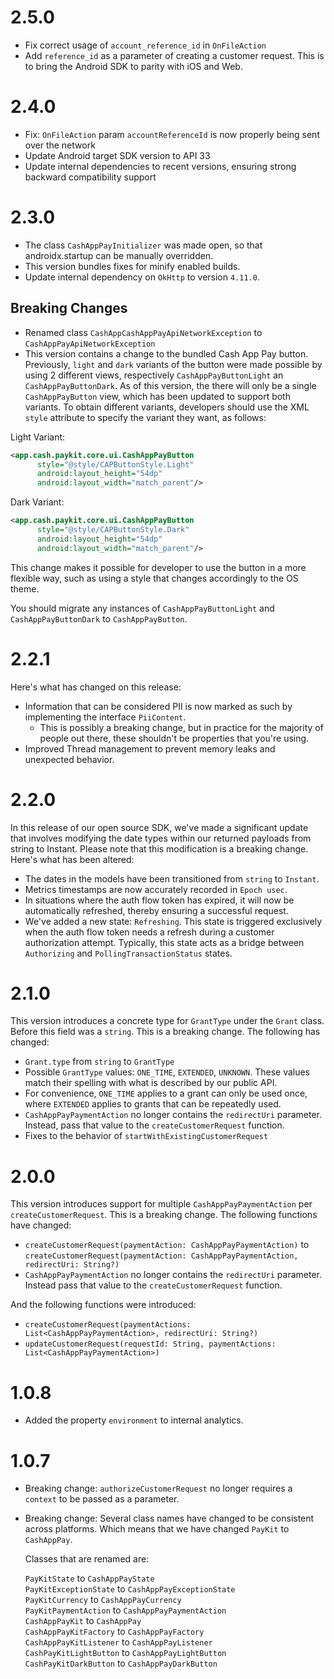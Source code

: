 # 2.5.0

 - Fix correct usage of `account_reference_id` in `OnFileAction`
 - Add `reference_id` as a parameter of creating a customer request. This is to bring the Android SDK to parity with iOS and Web.

# 2.4.0

 - Fix: `OnFileAction` param `accountReferenceId` is now properly being sent over the network
 - Update Android target SDK version to API 33
 - Update internal dependencies to recent versions, ensuring strong backward compatibility support

# 2.3.0

 - The class `CashAppPayInitializer` was made open, so that androidx.startup can be manually overridden.
 - This version bundles fixes for minify enabled builds.
 - Update internal dependency on `OkHttp` to version `4.11.0`.
 
## Breaking Changes
 
 - Renamed class `CashAppCashAppPayApiNetworkException` to `CashAppPayApiNetworkException`
 - This version contains a change to the bundled Cash App Pay button.
Previously, `light` and `dark` variants of the button were made possible by using 2 different
views, respectively `CashAppPayButtonLight` an `CashAppPayButtonDark`. As of this version, the
there will only be a single `CashAppPayButton` view, which has been updated to support both variants.
To obtain different variants, developers should use the XML `style` attribute to specify the variant they want, as follows:


Light Variant:
```xml
<app.cash.paykit.core.ui.CashAppPayButton
      style="@style/CAPButtonStyle.Light"
      android:layout_height="54dp"
      android:layout_width="match_parent"/>
```

Dark Variant:
```xml
<app.cash.paykit.core.ui.CashAppPayButton
      style="@style/CAPButtonStyle.Dark"
      android:layout_height="54dp"
      android:layout_width="match_parent"/>
```

This change makes it possible for developer to use the button in a more flexible way, such as using
a style that changes accordingly to the OS theme.

You should migrate any instances of `CashAppPayButtonLight` and `CashAppPayButtonDark` to `CashAppPayButton`.

# 2.2.1

Here's what has changed on this release:

 - Information that can be considered PII is now marked as such by implementing the interface `PiiContent`.
   - This is possibly a breaking change, but in practice for the majority of people out there, these shouldn't be properties that you're using.
  - Improved Thread management to prevent memory leaks and unexpected behavior.


# 2.2.0

In this release of our open source SDK, we've made a significant update that involves modifying the date types within our returned payloads from string to Instant. Please note that this modification is a breaking change. Here's what has been altered:

 - The dates in the models have been transitioned from `string` to `Instant`.
 - Metrics timestamps are now accurately recorded in `Epoch usec`.
 - In situations where the auth flow token has expired, it will now be automatically refreshed, thereby ensuring a successful request.
 - We've added a new state: `Refreshing`. This state is triggered exclusively when the auth flow token needs a refresh during a customer authorization attempt. Typically, this state acts as a bridge between `Authorizing` and `PollingTransactionStatus` states.


# 2.1.0

This version introduces a concrete type for `GrantType` under the `Grant` class. Before this field was a `string`. 
This is a breaking change. The following has changed:

- `Grant.type` from `string` to `GrantType` <br/>
- Possible `GrantType` values: `ONE_TIME`, `EXTENDED`, `UNKNOWN`. These values match their spelling with what is described by our public API.
- For convenience, `ONE_TIME` applies to a grant can only be used once, where `EXTENDED` applies to grants that can be repeatedly used.
- `CashAppPayPaymentAction` no longer contains the `redirectUri` parameter. Instead, pass that value to the `createCustomerRequest` function.
- Fixes to the behavior of `startWithExistingCustomerRequest`


# 2.0.0

This version introduces support for multiple `CashAppPayPaymentAction` per `createCustomerRequest`.
This is a breaking change. The following functions have changed:

 - `createCustomerRequest(paymentAction: CashAppPayPaymentAction)` to `createCustomerRequest(paymentAction: CashAppPayPaymentAction, redirectUri: String?)` <br/>
 - `CashAppPayPaymentAction` no longer contains the `redirectUri` parameter. Instead pass that value to the `createCustomerRequest` function.

And the following functions were introduced:

 - `createCustomerRequest(paymentActions: List<CashAppPayPaymentAction>, redirectUri: String?)`
 - `updateCustomerRequest(requestId: String, paymentActions: List<CashAppPayPaymentAction>)`

# 1.0.8

 - Added the property `environment` to internal analytics.

# 1.0.7

 - Breaking change: `authorizeCustomerRequest` no longer requires a `context` to be passed as a parameter.
 - Breaking change: Several class names have changed to be consistent across platforms. Which means that we have changed `PayKit` to `CashAppPay`.

   Classes that are renamed are:

   `PayKitState` to `CashAppPayState` <br/>
   `PayKitExceptionState` to `CashAppPayExceptionState` <br/>
   `PayKitCurrency` to `CashAppPayCurrency` <br/>
   `PayKitPaymentAction` to `CashAppPayPaymentAction` <br/>
   `CashAppPayKit` to `CashAppPay` <br/>
   `CashAppPayKitFactory` to `CashAppPayFactory` <br/>
   `CashAppPayKitListener` to `CashAppPayListener` <br/>
   `CashPayKitLightButton` to `CashAppPayLightButton` <br/>
   `CashPayKitDarkButton` to `CashAppPayDarkButton` <br/>
